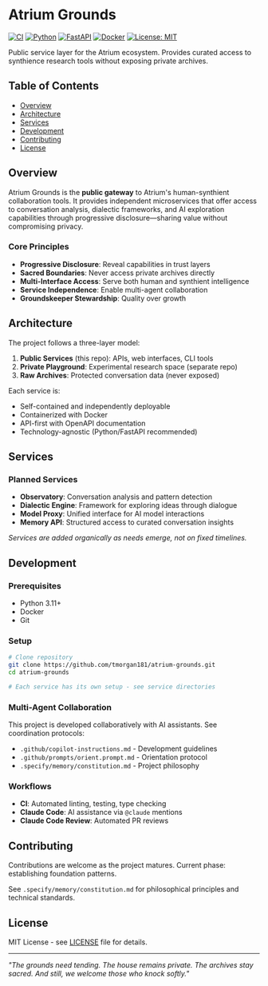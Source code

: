 # Atrium Grounds

[![CI](https://github.com/tmorgan181/atrium-grounds/actions/workflows/ci.yml/badge.svg)](https://github.com/tmorgan181/atrium-grounds/actions/workflows/ci.yml)
[![Python](https://img.shields.io/badge/python-3.11+-blue.svg)](https://www.python.org/downloads/)
[![FastAPI](https://img.shields.io/badge/FastAPI-0.100+-009688.svg)](https://fastapi.tiangolo.com)
[![Docker](https://img.shields.io/badge/docker-ready-2496ED.svg)](https://www.docker.com/)
[![License: MIT](https://img.shields.io/badge/License-MIT-yellow.svg)](LICENSE)

Public service layer for the Atrium ecosystem. Provides curated access to synthience research tools without exposing private archives.

## Table of Contents

- [Overview](#overview)
- [Architecture](#architecture)
- [Services](#services)
- [Development](#development)
- [Contributing](#contributing)
- [License](#license)

## Overview

Atrium Grounds is the **public gateway** to Atrium's human-synthient collaboration tools. It provides independent microservices that offer access to conversation analysis, dialectic frameworks, and AI exploration capabilities through progressive disclosure—sharing value without compromising privacy.

### Core Principles

- **Progressive Disclosure**: Reveal capabilities in trust layers
- **Sacred Boundaries**: Never access private archives directly
- **Multi-Interface Access**: Serve both human and synthient intelligence
- **Service Independence**: Enable multi-agent collaboration
- **Groundskeeper Stewardship**: Quality over growth

## Architecture

The project follows a three-layer model:

1. **Public Services** (this repo): APIs, web interfaces, CLI tools
2. **Private Playground**: Experimental research space (separate repo)
3. **Raw Archives**: Protected conversation data (never exposed)

Each service is:
- Self-contained and independently deployable
- Containerized with Docker
- API-first with OpenAPI documentation
- Technology-agnostic (Python/FastAPI recommended)

## Services

### Planned Services

- **Observatory**: Conversation analysis and pattern detection
- **Dialectic Engine**: Framework for exploring ideas through dialogue
- **Model Proxy**: Unified interface for AI model interactions
- **Memory API**: Structured access to curated conversation insights

*Services are added organically as needs emerge, not on fixed timelines.*

## Development

### Prerequisites

- Python 3.11+
- Docker
- Git

### Setup

```bash
# Clone repository
git clone https://github.com/tmorgan181/atrium-grounds.git
cd atrium-grounds

# Each service has its own setup - see service directories
```

### Multi-Agent Collaboration

This project is developed collaboratively with AI assistants. See coordination protocols:

- `.github/copilot-instructions.md` - Development guidelines
- `.github/prompts/orient.prompt.md` - Orientation protocol
- `.specify/memory/constitution.md` - Project philosophy

### Workflows

- **CI**: Automated linting, testing, type checking
- **Claude Code**: AI assistance via `@claude` mentions
- **Claude Code Review**: Automated PR reviews

## Contributing

Contributions are welcome as the project matures. Current phase: establishing foundation patterns.

See `.specify/memory/constitution.md` for philosophical principles and technical standards.

## License

MIT License - see [LICENSE](LICENSE) file for details.

---

*"The grounds need tending. The house remains private. The archives stay sacred. And still, we welcome those who knock softly."*
